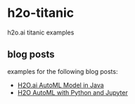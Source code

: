 # h2o-titanic

h2o.ai titanic examples

## blog posts

examples for the following blog posts:

- [H2O.ai AutoML Model in Java](https://www.larsgregori.de/2019/12/22/h2o-ai-automl-model-in-java/)
- [H2O AutoML with Python and Jupyter](https://www.larsgregori.de/2019/12/23/h2o-automl-with-python-and-jupyter/)
